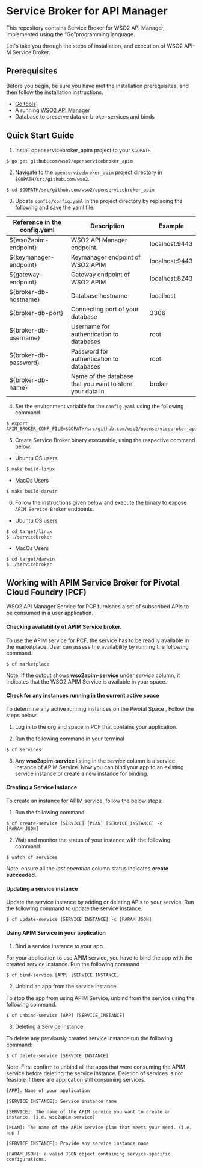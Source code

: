 # Service Broker for API Manager

This repository contains Service Broker for WSO2 API Manager, implemented using the “Go”programming language. 

Let's take you through the steps of installation, and execution of WSO2 API-M Service Broker.

## Prerequisites

Before you begin, be sure you have met the installation prerequisites, and then follow the installation instructions.

* [Go tools](https://golang.org/doc/install)
* A running [WSO2 API Manager](https://docs.wso2.com/display/AM260/Installation+Guide)
* Database to preserve data on broker services and binds

## Quick Start Guide

1. Install openservicebroker_apim project to your ```$GOPATH```
```
$ go get github.com/wso2/openservicebroker_apim
```
2. Navigate to the ```openservicebroker_apim``` project directory in ```$GOPATH/src/github.com/wso2```.
```
$ cd $GOPATH/src/github.com/wso2/openservicebroker_apim
```
3. Update ```config/config.yaml``` in the project directory by replacing the following and save the yaml file. 


| Reference in the config.yaml  | Description                                               | Example           |
| ------------------------------|-----------------------------------------------------------|-------------------|
| ${wso2apim-endpoint}          | WSO2 API Manager endpoint.                                | localhost:9443    |
| ${keymanager-endpoint}        | Keymanager endpoint of WSO2 APIM                          | localhost:9443    |
| ${gateway-endpoint}           | Gateway endpoint of WSO2 APIM                             | localhost:8243    |
| ${broker-db-hostname}         | Database hostname                                         | localhost         |
| ${broker-db-port}             | Connecting port of your database                          | 3306              |
| ${broker-db-username}         | Username for authentication to databases                  | root              |
| ${broker-db-password}         | Password for authentication to databases                  | root              |
| ${broker-db-name}             | Name of the database that you want to store your data in  | broker            |

4. Set the environment variable for the ```config.yaml``` using the following command.
```
$ export APIM_BROKER_CONF_FILE=$GOPATH/src/github.com/wso2/openservicebroker_apim/config/config.yaml
```
5. Create Service Broker binary executable, using the respective command below.
* Ubuntu OS users
```
$ make build-linux
```
* MacOs Users
```
$ make build-darwin
```

6. Follow the instructions given below and execute the binary to expose ```APIM Service Broker``` endpoints.
* Ubuntu OS users
```
$ cd target/linux
$ ./servicebroker
```
* MacOs Users
```
$ cd target/darwin
$ ./servicebroker
```

## Working with APIM Service Broker for Pivotal Cloud Foundry (PCF)
WSO2 API Manager Service for PCF  furnishes a set of subscribed APIs  to be consumed in a user application. 

#### Checking availability of APIM Service broker. 

To use the APIM service for PCF, the service has to be readily available in the marketplace. User can assess the availability by running the following command.
```
$ cf marketplace
```
Note: If the output shows **wso2apim-service** under *service* column, it indicates that the WSO2 APIM Service is available in your space.

#### Check for any instances running in the current active space

To determine any active running instances on the Pivotal Space , Follow the steps below:

1. Log in to the org and space in PCF that contains your application. 

2. Run the following command in your terminal
```
$ cf services
```

3. Any **wso2apim-service** listing in the *service* column is a service instance of APIM Service. Now you can bind your app to an existing service instance or create a new instance for binding. 

#### Creating a Service Instance

To create an instance for APIM service, follow the below steps:

1. Run the following command

```
$ cf create-service [SERVICE] [PLAN] [SERVICE_INSTANCE] -c [PARAM_JSON]
```

2. Wait and monitor the status of your instance with the following command. 

```
$ watch cf services
```
Note: ensure all the  *last operation* column status indicates **create succeeded**.


#### Updating a service instance

Update the service instance by adding or deleting APIs to your service. Run the following command to update the service instance.
```
$ cf update-service [SERVICE_INSTANCE] -c [PARAM_JSON]
```

#### Using APIM Service in your application

1. Bind a service instance to your app

For your application to use APIM service, you have to bind the app with the created service instance. Run the following command
```
$ cf bind-service [APP] [SERVICE INSTANCE]
```

2. Unbind an app from the service instance 

To stop the app from using APIM Service, unbind from the service using the following command. 
```
$ cf unbind-service [APP] [SERVICE_INSTANCE]
```
3. Deleting a Service Instance

To delete any previously created service instance run the following command:
```
$ cf delete-service [SERVICE_INSTANCE]
```

Note:  First confirm to unbind all the apps that were consuming the APIM service before deleting the service instance. Deletion of services is not feasible if there are application still consuming services.

```[APP]: Name of your application```

```[SERVICE_INSTANCE]: Service instance name```

```[SERVICE]: The name of the APIM service you want to create an instance. (i.e. wso2apim-service)```

```[PLAN]: The name of the APIM service plan that meets your need. (i.e. app )```

```[SERVICE_INSTANCE]: Provide any service instance name```

```[PARAM_JSON]: a valid JSON object containing service-specific configurations.``` 